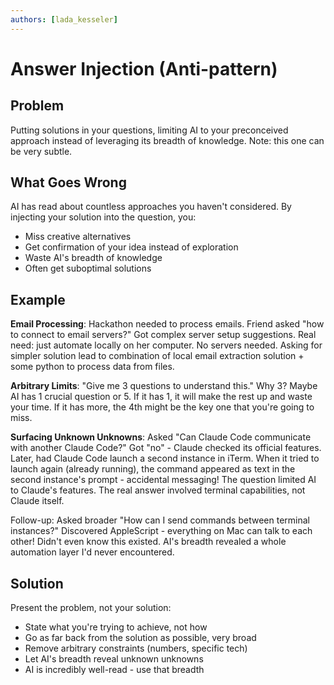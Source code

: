 ```yaml
---
authors: [lada_kesseler]
---
```


# Answer Injection (Anti-pattern)

## Problem
Putting solutions in your questions, limiting AI to your preconceived approach instead of leveraging its breadth of knowledge.
Note: this one can be very subtle.

## What Goes Wrong
AI has read about countless approaches you haven't considered. By injecting your solution into the question, you:
- Miss creative alternatives
- Get confirmation of your idea instead of exploration
- Waste AI's breadth of knowledge
- Often get suboptimal solutions

## Example
**Email Processing**: Hackathon needed to process emails. Friend asked "how to connect to email servers?"
Got complex server setup suggestions. Real need: just automate locally on her computer. No servers needed. Asking for simpler solution lead to combination of local email extraction solution + some python to process data from files.

**Arbitrary Limits**: "Give me 3 questions to understand this." Why 3? Maybe AI has 1 crucial question or 5.
If it has 1, it will make the rest up and waste your time.
If it has more, the 4th might be the key one that you're going to miss.

**Surfacing Unknown Unknowns**:
Asked "Can Claude Code communicate with another Claude Code?" Got "no" - Claude checked its official features.
Later, had Claude Code launch a second instance in iTerm. When it tried to launch again (already running), the command appeared as text in the second instance's prompt - accidental messaging!
The question limited AI to Claude's features. The real answer involved terminal capabilities, not Claude itself.

Follow-up: Asked broader "How can I send commands between terminal instances?" Discovered AppleScript - everything on Mac can talk to each other! Didn't even know this existed. AI's breadth revealed a whole automation layer I'd never encountered. 

## Solution
Present the problem, not your solution:
- State what you're trying to achieve, not how
- Go as far back from the solution as possible, very broad
- Remove arbitrary constraints (numbers, specific tech)
- Let AI's breadth reveal unknown unknowns
- AI is incredibly well-read - use that breadth